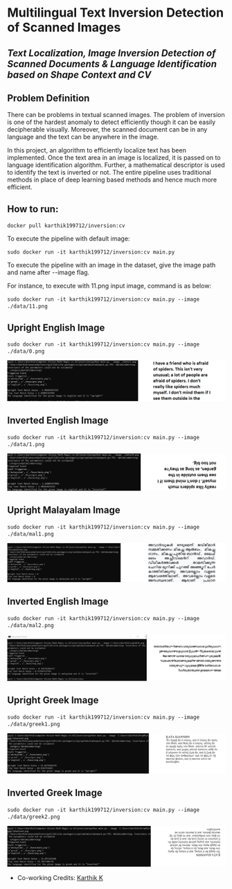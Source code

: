 # Multilingual Text Inversion Detection of Scanned Images
## _Text Localization, Image Inversion Detection of Scanned Documents & Language Identification based on Shape Context and CV_


## Problem Definition
There can be problems in textual scanned images. The problem of inversion is one of the hardest anomaly to detect efficiently though it can be easily decipherable visually. Moreover, the scanned document can be in any language and the text can be anywhere in the image. 

In this project, an algorithm to efficiently localize text has been implemented. Once the text area in an image is localized, it is passed on to language identification algorithm. Further, a mathematical descriptor is used to identify the text is inverted or not. The entire pipeline uses traditional methods in place of deep learning based methods and hence much more efficient.


## How to run:
```
docker pull karthik199712/inversion:cv
```
To execute the pipeline with default image:
```
sudo docker run -it karthik199712/inversion:cv main.py
```
To execute the pipeline with an image in the dataset, give the image path and name after --image flag. 

For instance, to execute with 11.png input image, command is as below:
```
sudo docker run -it karthik199712/inversion:cv main.py --image ./data/11.png
```

## Upright English Image
```
sudo docker run -it karthik199712/inversion:cv main.py --image ./data/0.png
```
<p align="center">
  <img src="upright.png">
</p> 

## Inverted English Image
```
sudo docker run -it karthik199712/inversion:cv main.py --image ./data/1.png
```
<p align="center">
  <img src="inverted.png">
</p> 

## Upright Malayalam Image
```
sudo docker run -it karthik199712/inversion:cv main.py --image ./data/mal1.png
```
<p align="center">
  <img src="mal_upright.png">
</p> 

## Inverted English Image
```
sudo docker run -it karthik199712/inversion:cv main.py --image ./data/mal2.png
```
<p align="center">
  <img src="mal_inverted.png">
</p> 

## Upright Greek Image
```
sudo docker run -it karthik199712/inversion:cv main.py --image ./data/greek1.png
```
<p align="center">
  <img src="greek_upright.png">
</p> 

## Inverted Greek Image
```
sudo docker run -it karthik199712/inversion:cv main.py --image ./data/greek2.png
```
<p align="center">
  <img src="greek_inverted.png">
</p> 

- Co-working Credits: [Karthik K](https://github.com/karthik1997)

